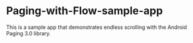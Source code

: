 # Paging-with-Flow-sample-app
This is a sample app that demonstrates endless scrolling with the Android Paging 3.0 library.
